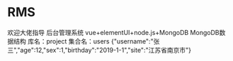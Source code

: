 # RMS
欢迎大佬指导
后台管理系统 
vue+elementUI+node.js+MongoDB
MongoDB数据结构
库名：project
集合名：users
{"username":"张三","age":12,"sex":1,"birthday":"2019-1-1","site":"江苏省南京市"}

